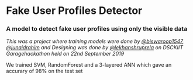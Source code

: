 # Fake User Profiles Detector

### A model to detect fake user profiles using only the visible data

*This was a project where training models were done by [@biswaroop1547](https://github.com/biswaroop1547), [@junaidrahim](https://github.com/junaidrahim) and Designing was done by [@lekhanshruprela](https://twitter.com/lekhanshruprela) on DSCKIIT Garagehackathon held on 22nd September 2019*

We trained SVM, RandomForest and a 3-layered ANN which gave an accurary of 98% on the test set
